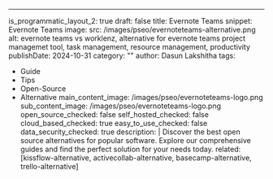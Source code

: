 ---
is_programmatic_layout_2: true
draft: false
title: Evernote Teams
snippet: Evernote Teams
image:
  src: /images/pseo/evernoteteams-alternative.png
  alt: evernote teams vs worklenz, alternative for evernote teams project managemet tool, task management, resource management, productivity
publishDate: 2024-10-31
category: ""
author: Dasun Lakshitha
tags:
  - Guide
  - Tips
  - Open-Source
  - Alternative
main_content_image: /images/pseo/evernoteteams-logo.png
sub_content_image: /images/pseo/evernoteteams-logo.png
open_source_checked: false
self_hosted_checked: false
cloud_based_checked: true
easy_to_use_checked: false
data_security_checked: true
description: |
   Discover the best open source alternatives for popular software. Explore our comprehensive guides and find the perfect solution for your needs today.
related: [kissflow-alternative, activecollab-alternative, basecamp-alternative, trello-alternative]